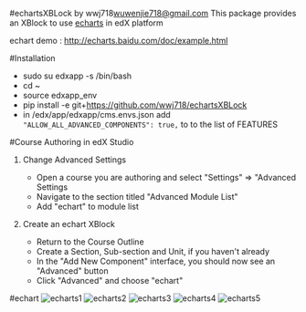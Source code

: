 #echartsXBLock by wwj718<wuwenjie718@gmail.com>
This package provides an XBlock to use [echarts](https://github.com/ecomfe/echarts) in edX platform

echart demo : <http://echarts.baidu.com/doc/example.html>



#Installation
*  sudo su edxapp -s /bin/bash
*  cd ~
*  source edxapp_env
*  pip install -e git+https://github.com/wwj718/echartsXBLock
*  in /edx/app/edxapp/cms.envs.json add `"ALLOW_ALL_ADVANCED_COMPONENTS": true,` to  to the list of FEATURES

#Course Authoring in edX Studio
1.  Change Advanced Settings
    *  Open a course you are authoring and select "Settings" ⇒ "Advanced Settings
    *  Navigate to the section titled "Advanced Module List"
    *  Add "echart" to module list

2.  Create an echart XBlock
    *  Return to the Course Outline
    *  Create a Section, Sub-section and Unit, if you haven't already
    *  In the "Add New Component" interface, you should now see an "Advanced" button
    *  Click "Advanced" and choose "echart"

#echart
![echarts1](http://7sby7q.com1.z0.glb.clouddn.com/echarts1.jpeg)
![echarts2](http://7sby7q.com1.z0.glb.clouddn.com/echarts2.jpeg)
![echarts3](http://7sby7q.com1.z0.glb.clouddn.com/echarts3.jpeg)
![echarts4](http://7sby7q.com1.z0.glb.clouddn.com/echarts4.jpeg)
![echarts5](http://7sby7q.com1.z0.glb.clouddn.com/echarts5.jpeg)

